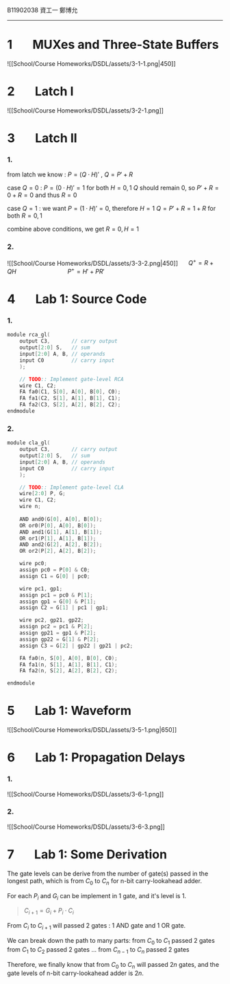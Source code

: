 B11902038 資工一 鄭博允

---

# 1 $\quad$ MUXes and Three-State Buffers
![[School/Course Homeworks/DSDL/assets/3-1-1.png|450]]
<br>

# 2 $\quad$ Latch I
![[School/Course Homeworks/DSDL/assets/3-2-1.png]]
<div style="page-break-after:always;"></div>

# 3 $\quad$ Latch II
### 1.
from latch we know : 
$P = (Q \cdot H)'$ , $Q = P' + R$

case $Q = 0$ :
$P = (0 \cdot H)' = 1$ for both $H=0,1$
$Q$ should remain $0$, so $P' + R = 0 + R = 0$ and thus $R = 0$

case $Q = 1$ :
we want $P = (1 \cdot H)' = 0$, therefore $H=1$
$Q = P' + R = 1 + R$ for both $R=0,1$

combine above conditions, we get $R = 0, H = 1$
<br>

### 2.
![[School/Course Homeworks/DSDL/assets/3-3-2.png|450]]
$\quad\ Q^+ = R + QH \quad\quad\quad\quad\quad\quad\quad\ P^+ = H' + PR'$
<div style="page-break-after:always;"></div>

# 4  $\quad$ Lab 1: Source Code
### 1.

```c
module rca_gl(
	output C3,       // carry output
	output[2:0] S,   // sum
	input[2:0] A, B, // operands
	input C0         // carry input
	);

	// TODO:: Implement gate-level RCA
	wire C1, C2; 
	FA fa0(C1, S[0], A[0], B[0], C0);
	FA fa1(C2, S[1], A[1], B[1], C1);
	FA fa2(C3, S[2], A[2], B[2], C2);
endmodule
```

### 2.

```c
module cla_gl(
	output C3,       // carry output
	output[2:0] S,   // sum
	input[2:0] A, B, // operands
	input C0         // carry input
	);

	// TODO:: Implement gate-level CLA
	wire[2:0] P, G;
	wire C1, C2;
	wire n;
	
	AND and0(G[0], A[0], B[0]);
	OR or0(P[0], A[0], B[0]);
	AND and1(G[1], A[1], B[1]);
	OR or1(P[1], A[1], B[1]);
	AND and2(G[2], A[2], B[2]);
	OR or2(P[2], A[2], B[2]);

	wire pc0;
	assign pc0 = P[0] & C0;
	assign C1 = G[0] | pc0;

	wire pc1, gp1;
	assign pc1 = pc0 & P[1];
	assign gp1 = G[0] & P[1];
	assign C2 = G[1] | pc1 | gp1;

	wire pc2, gp21, gp22;
	assign pc2 = pc1 & P[2];
	assign gp21 = gp1 & P[2];
	assign gp22 = G[1] & P[2];
	assign C3 = G[2] | gp22 | gp21 | pc2;

	FA fa0(n, S[0], A[0], B[0], C0);
	FA fa1(n, S[1], A[1], B[1], C1);
	FA fa2(n, S[2], A[2], B[2], C2);

endmodule
```
<div style="page-break-after:always;"></div>

# 5 $\quad$ Lab 1: Waveform
![[School/Course Homeworks/DSDL/assets/3-5-1.png|650]]
<br>

# 6 $\quad$ Lab 1: Propagation Delays
### 1.
![[School/Course Homeworks/DSDL/assets/3-6-1.png]]

### 2.
![[School/Course Homeworks/DSDL/assets/3-6-3.png]]
<br>

# 7 $\quad$ Lab 1: Some Derivation

The gate levels can be derive from the number of gate(s) passed in the longest path, which is from $C_0$ to $C_n$ for n-bit carry-lookahead adder.

For each $P_i$ and $G_i$ can be implement in 1 gate, and it's level is 1.

> $C_{i+1} = G_i + P_i \cdot C_i$

From $C_i$ to $C_{i+1}$ will passed 2 gates : 1 AND gate and 1 OR gate.

We can break down the path to many parts:
from $C_0$ to $C_1$ passed 2 gates
from $C_1$ to $C_2$ passed 2 gates
...
from $C_{n-1}$ to $C_n$ passed 2 gates

Therefore, we finally know that from $C_0$ to $C_n$ will passed $2n$ gates,
and the gate levels of n-bit carry-lookahead adder is $2n$.